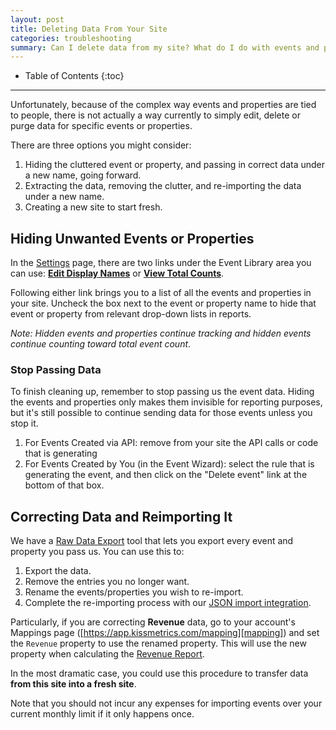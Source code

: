 ```yaml
---
layout: post
title: Deleting Data From Your Site
categories: troubleshooting
summary: Can I delete data from my site? What do I do with events and properties I no longer need?
---
```

* Table of Contents
{:toc}
* * *

Unfortunately, because of the complex way events and properties are tied to people, there is not actually a way currently to simply edit, delete or purge data for specific events or properties.

There are three options you might consider:

1. Hiding the cluttered event or property, and passing in correct data under a new name, going forward.
2. Extracting the data, removing the clutter, and re-importing the data under a new name.
3. Creating a new site to start fresh.

## Hiding Unwanted Events or Properties

In the [Settings][settings] page, there are two links under the Event Library area you can use: **[Edit Display Names][display-names]** or **[View Total Counts][total-counts]**.

Following either link brings you to a list of all the events and properties in your site.
Uncheck the box next to the event or property name to hide that event or property from relevant drop-down lists in reports.

_Note: Hidden events and properties continue tracking and hidden events continue counting toward total event count_.

[settings]: https://app.kissmetrics.com/settings
[display-names]: https://app.kissmetrics.com/product.edit/#events
[total-counts]: https://app.kissmetrics.com/product.event_prop_breakdown

### Stop Passing Data

To finish cleaning up, remember to stop passing us the event data. Hiding the events and properties only makes them invisible for reporting purposes, but it's still possible to continue sending data for those events unless you stop it.

1. For Events Created via API: remove from your site the API calls or code that is generating
2. For Events Created by You (in the Event Wizard): select the rule that is generating the event, and then click on the "Delete event" link at the bottom of that box.

## Correcting Data and Reimporting It

We have a [Raw Data Export][data-export] tool that lets you export every event and property you pass us. You can use this to:

1. Export the data.
2. Remove the entries you no longer want.
3. Rename the events/properties you wish to re-import.
4. Complete the re-importing process with our [JSON import integration][json-import].

Particularly, if you are correcting **Revenue** data, go to your account's Mappings page ([https://app.kissmetrics.com/mapping][mapping]) and set the `Revenue` property to use the renamed property. This will use the new property when calculating the [Revenue Report][revenue].

In the most dramatic case, you could use this procedure to transfer data **from this site into a fresh site**.

Note that you should not incur any expenses for importing events over your current monthly limit if it only happens once.

[revenue]: https://app.kissmetrics.com/revenue
[mapping]: https://app.kissmetrics.com/mapping
[data-export]: /apis/data/data-export-setup
[json-import]: /integrations/json-import/
